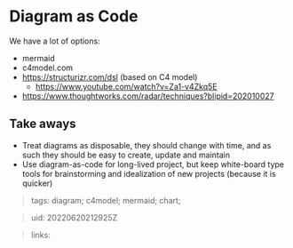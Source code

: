# Diagram as Code

We have a lot of options:
- mermaid
- c4model.com
- https://structurizr.com/dsl (based on C4 model)
  - https://www.youtube.com/watch?v=Za1-v4Zkq5E
- https://www.thoughtworks.com/radar/techniques?blipid=202010027

## Take aways
- Treat diagrams as disposable, they should change with time, and as such they
  should be easy to create, update and maintain
- Use diagram-as-code for long-lived project, but keep white-board type tools
  for brainstorming and idealization of new projects (because it is quicker)

> tags: diagram; c4model; mermaid; chart;

> uid: 20220620212925Z

> links: 

